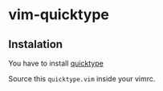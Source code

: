 # vim-quicktype

## Instalation

You have to install [quicktype](https://github.com/quicktype/quicktype)

Source this `quicktype.vim` inside your vimrc.
